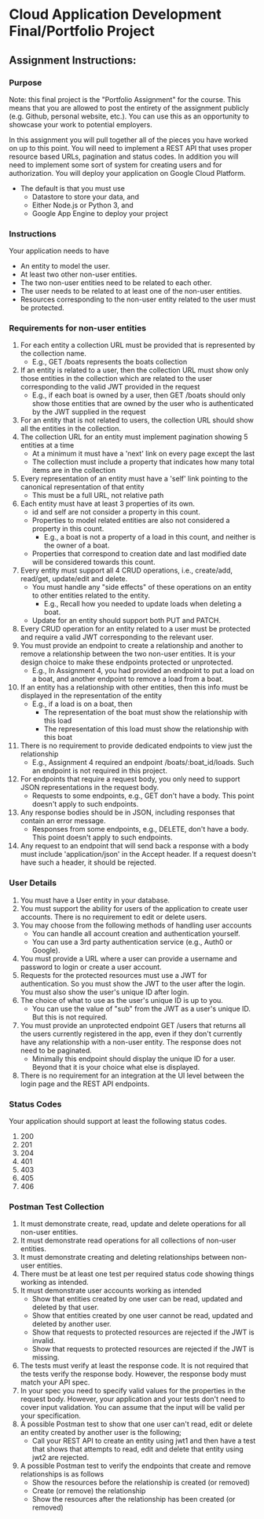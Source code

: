 # Cloud Application Development Final/Portfolio Project
## Assignment Instructions:
### Purpose
Note: this final project is the "Portfolio Assignment" for the course. This means that you are allowed to post the entirety of the assignment publicly (e.g. Github, personal website, etc.). You can use this as an opportunity to showcase your work to potential employers. 

In this assignment you will pull together all of the pieces you have worked on up to this point. You will need to implement a REST API that uses proper resource based URLs, pagination and status codes. In addition you will need to implement some sort of system for creating users and for authorization. You will deploy your application on Google Cloud Platform.

- The default is that you must use
  - Datastore to store your data, and
  - Either Node.js or Python 3, and
  - Google App Engine to deploy your project

### Instructions
Your application needs to have

- An entity to model the user.
- At least two other non-user entities.
- The two non-user entities need to be related to each other.
- The user needs to be related to at least one of the non-user entities.
- Resources corresponding to the non-user entity related to the user must be protected.

### Requirements for non-user entities
1. For each entity a collection URL must be provided that is represented  by the collection name.
    - E.g.,  GET /boats represents the boats collection
2. If an entity is related to a user, then the collection URL must show only those entities in the collection which are related to the user corresponding to the valid JWT provided in the request
    - E.g., if each boat is owned by a user, then GET /boats should only show those entities that are owned by the user who is authenticated by the JWT supplied in the request
3. For an entity that is not related to users, the collection URL should show all the entities in the collection.
4. The collection URL for an entity must implement pagination showing 5 entities at a time
    - At a minimum it must have a 'next' link on every page except the last
    - The collection must include a property that indicates how many total items are in the collection
5. Every representation of an entity must have a 'self' link pointing to the canonical representation of that entity
    - This must be a full URL, not relative path
6. Each entity must have at least 3 properties of its own.
    - id and self are not consider a property in this count.
    - Properties to model related entities are also not considered a property in this count.
      - E.g., a boat is not a property of a load in this count, and neither is the owner of a boat.
    - Properties that correspond to creation date and last modified date will be considered towards this count.
7. Every entity must support all 4 CRUD operations, i.e., create/add, read/get, update/edit and delete.
    - You must handle any "side effects" of these operations on an entity to other entities related to the entity.
      - E.g., Recall how you needed to update loads when deleting a boat.
    - Update for an entity should support both PUT and PATCH.
8. Every CRUD operation for an entity related to a user must be protected and require a valid JWT corresponding to the relevant user.
9. You must provide an endpoint to create a relationship and another to remove a relationship between the two non-user entities. It is your design choice to make these endpoints protected or unprotected.
    - E.g., In Assignment 4, you had provided an endpoint to put a load on a boat, and another endpoint to remove a load from a boat.
10. If an entity has a relationship with other entities, then this info must be displayed in the representation of the entity
    - E.g., if a load is on a boat, then
      - The representation of the boat must show the relationship with this load
      - The representation of this load must show the relationship with this boat
11. There is no requirement to provide dedicated endpoints to view just the relationship
    - E.g., Assignment 4 required an endpoint /boats/:boat_id/loads. Such an endpoint is not required in this project.
12. For endpoints that require a request body, you only need to support JSON representations in the request body.
    - Requests to some endpoints, e.g., GET don't have a body. This point doesn't apply to such endpoints.
13. Any response bodies should be in JSON, including responses that contain an error message.
    - Responses from some endpoints, e.g., DELETE, don't have a body. This point doesn't apply to such endpoints.
14. Any request to an endpoint that will send back a response with a body must include 'application/json' in the Accept header. If a request doesn't have such a header, it should be rejected.

### User Details
1. You must have a User entity in your database.
2. You must support the ability for users of the application to create user accounts. There is no requirement to edit or delete users.
3. You may choose from the following methods of handling user accounts
    - You can handle all account creation and authentication yourself.
    - You can use a 3rd party authentication service (e.g., Auth0 or Google).
4. You must provide a URL where a user can provide a username and password to login or create a user account.
5. Requests for the protected resources must use a JWT for authentication. So you must show the JWT to the user after the login. You must also show the user's unique ID after login.
6. The choice of what to use as the user's unique ID is up to you.
    - You can use the value of "sub" from the JWT as a user's unique ID. But this is not required.
7. You must provide an unprotected endpoint GET /users that returns all the users currently registered in the app, even if they don't currently have any relationship with a non-user entity. The response does not need to be paginated.
    - Minimally this endpoint should display the unique ID for a user. Beyond that it is your choice what else is displayed.
8. There is no requirement for an integration at the UI level between the login page and the REST API endpoints.

### Status Codes
Your application should support at least the following status codes.

1. 200
2. 201
3. 204
4. 401
5. 403
6. 405
7. 406


### Postman Test Collection
1. It must demonstrate create, read, update and delete operations for all non-user entities.
2. It must demonstrate read operations for all collections of non-user entities.
3. It must demonstrate creating and deleting relationships between non-user entities.
4. There must be at least one test per required status code showing things working as intended.
5. It must demonstrate user accounts working as intended
    - Show that entities created by one user can be read, updated and deleted by that user.
    - Show that entities created by one user cannot be read, updated and deleted by another user.
    - Show that requests to protected resources are rejected if the JWT is invalid.
    - Show that requests to protected resources are rejected if the JWT is missing.
6. The tests must verify at least the response code. It is not required that the tests verify the response body. However, the response body must match your API spec.
7. In your spec you need to specify valid values for the properties in the request body. However, your application and your tests don't need to cover input validation. You can assume that the input will be valid per your specification.
8. A possible Postman test to show that one user can't read, edit or delete an entity created by another user is the following;
    - Call your REST API to create an entity using jwt1 and then have a test that shows that attempts to read, edit and delete that entity using jwt2 are rejected.
9. A possible Postman test to verify the endpoints that create and remove relationships is as follows
    - Show the resources before the relationship is created (or removed)
    - Create (or remove) the relationship
    - Show the resources after the relationship has been created (or removed)
